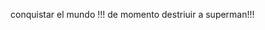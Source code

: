 conquistar el mundo !!! de momento
destriuir a superman!!!
<!--se olvido añadir la mision de destriur la luna -->
